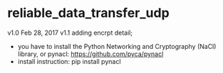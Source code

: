 # reliable_data_transfer_udp

v1.0 Feb 28, 2017
v1.1 adding encrpt detail;
  - you have to install the Python Networking and Cryptography (NaCl) library, or pynacl: https://github.com/pyca/pynacl
  - install instruction: pip install pynacl
